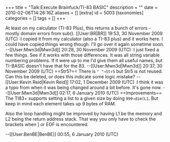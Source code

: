 +++
title = "Talk:Execute Brainfuck/TI-83 BASIC"
description = ""
date = 2010-02-06T14:26:16Z
aliases = []
[extra]
id = 5003
[taxonomies]
categories = []
tags = []
+++

At least on my calculator (TI-83 Plus), this returns a bunch of errors - mostly domain errors from sub().
[[User:BR|BR]] 19:53, 30 November 2009 (UTC)
:I copied it from my calculator (also a TI-83 plus) and it works here. I could have copied things wrong though. I'll go over it again sometime soon. --[[User:Mwn3d|Mwn3d]] 20:28, 30 November 2009 (UTC)
:I just fixed a few things. See if it works with those differences. It was all string variable numbering problems. If it were up to me I'd give them all useful names, but TI-BASIC doesn't have that for the 83. --[[User:Mwn3d|Mwn3d]] 20:37, 30 November 2009 (UTC)
==Str5?==
There is <code>" "→Str5</code> but Str5 is not reused. Can this be deleted, or does this indicate some logic mistake? --[[User:Kevin Reid|Kevin Reid]] 17:02, 1 December 2009 (UTC)
:I think it was a typo from when it was being changed around a bit before. It's gone now. --[[User:Mwn3d|Mwn3d]] 02:17, 6 January 2010 (UTC)
==Improvements==
The TI83+ supports setting a list to a given size by doing <code>999→dim(L1</code>. But keep in mind each element takes up 9 bytes of RAM.

Also the loop handling might be improved by having L1 be the memory and L2 being the return address stack. That way you only have to check the brackets when ] or EOF is encountered.

--[[User:BenBE|BenBE]] 00:55, 6 January 2010 (UTC)
